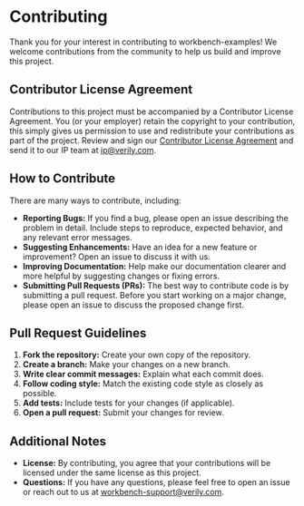# Contributing

Thank you for your interest in contributing to workbench-examples! We welcome contributions from the community to help us build and improve this project.

## Contributor License Agreement

Contributions to this project must be accompanied by a Contributor License
Agreement. You (or your employer) retain the copyright to your contribution,
this simply gives us permission to use and redistribute your contributions as
part of the project. Review and sign our
[Contributor License Agreement](https://docs.google.com/document/d/1Yc-z59DQKRqiqpVgHcIHC3xhfwm3DoPmpc9eFwr_J8c/edit)
and send it to our IP team at ip@verily.com.

## How to Contribute

There are many ways to contribute, including:

* **Reporting Bugs:** If you find a bug, please open an issue describing the problem in detail. Include steps to reproduce, expected behavior, and any relevant error messages.
* **Suggesting Enhancements:** Have an idea for a new feature or improvement? Open an issue to discuss it with us.
* **Improving Documentation:**  Help make our documentation clearer and more helpful by suggesting changes or fixing errors.
* **Submitting Pull Requests (PRs):** The best way to contribute code is by submitting a pull request. Before you start working on a major change, please open an issue to discuss the proposed change first.

## Pull Request Guidelines

1. **Fork the repository:** Create your own copy of the repository.
2. **Create a branch:** Make your changes on a new branch.
3. **Write clear commit messages:** Explain what each commit does.
4. **Follow coding style:** Match the existing code style as closely as possible.
5. **Add tests:** Include tests for your changes (if applicable).
6. **Open a pull request:** Submit your changes for review.

## Additional Notes

* **License:** By contributing, you agree that your contributions will be licensed under the same license as this project.
* **Questions:** If you have any questions, please feel free to open an issue or reach out to us at workbench-support@verily.com.
